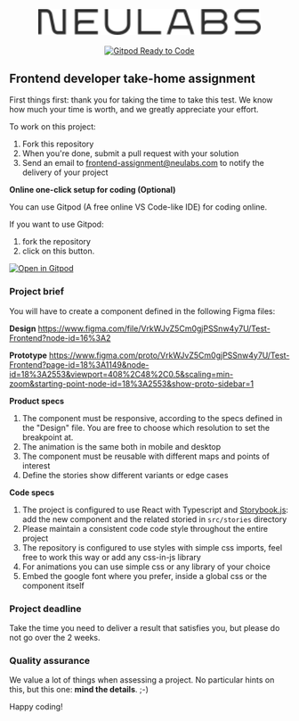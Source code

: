 <div align="center">
    <img src="./logo.svg" alt="frontend-assignment" width="400">
  <br><br>
  <a href="https://gitpod.io/from-referrer/">
    <img src="https://img.shields.io/badge/Gitpod-Ready--to--Code-blue?logo=gitpod" alt="Gitpod Ready to Code">
  </a>
</div>

## Frontend developer take-home assignment

First things first: thank you for taking the time to take this test.
We know how much your time is worth, and we greatly
appreciate your effort.

To work on this project:
1.  Fork this repository
1.  When you're done, submit a pull request with your solution
1.  Send an email to frontend-assignment@neulabs.com to notify the delivery of your project

**Online one-click setup for coding (Optional)**

You can use Gitpod (A free online VS Code-like IDE) for coding online.

If you want to use Gitpod:
1. fork the repository 
1. click on this button.

[![Open in Gitpod](https://gitpod.io/button/open-in-gitpod.svg)](https://gitpod.io/from-referrer/)

### Project brief

You will have to create a component defined in the following Figma files:

**Design**
https://www.figma.com/file/VrkWJvZ5Cm0gjPSSnw4y7U/Test-Frontend?node-id=16%3A2

**Prototype**
https://www.figma.com/proto/VrkWJvZ5Cm0gjPSSnw4y7U/Test-Frontend?page-id=18%3A1149&node-id=18%3A2553&viewport=408%2C48%2C0.5&scaling=min-zoom&starting-point-node-id=18%3A2553&show-proto-sidebar=1

**Product specs**

1. The component must be responsive, according to the specs defined in the "Design" file. You are free to choose which resolution to set the breakpoint at.
1. The animation is the same both in mobile and desktop
1. The component must be reusable with different maps and points of interest
1. Define the stories show different variants or edge cases

**Code specs**

1. The project is configured to use React with Typescript and [Storybook.js](https://storybook.js.org): add the new component and the related storied in `src/stories` directory
1. Please maintain a consistent code code style throughout the entire project
1. The repository is configured to use styles with simple css imports, feel free to work this way or add any css-in-js library
1. For animations you can use simple css or any library of your choice
1. Embed the google font where you prefer, inside a global css or the component itself

### Project deadline

Take the time you need to deliver a result that satisfies you, but please do not go over the 2 weeks.

### Quality assurance

We value a lot of things when assessing a project. No particular hints on this, but this one: **mind the details**. ;-)

Happy coding!
